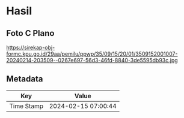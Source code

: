 # Hasil

## Foto C Plano

https://sirekap-obj-formc.kpu.go.id/29aa/pemilu/ppwp/35/09/15/20/01/3509152001007-20240214-203509--0267e697-56d3-46fd-8840-3de5595db93c.jpg


## Metadata

| Key        | Value               |
| ---------- | ------------------- |
| Time Stamp | 2024-02-15 07:00:44 |



